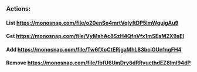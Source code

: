 ### Actions:

#### List https://monosnap.com/file/o20enSo4mrtVqlyftDP5lmWguigAu9
#### Get https://monosnap.com/file/VyMshAc8SzH4QfnVfx1mSEaM2X9aEI
#### Add https://monosnap.com/file/Tw6fXoCtERjgaMhL83bciOUn1ngFH4
#### Remove https://monosnap.com/file/1bfU6UmDry6dRRvucthdEZ8lml94dP
